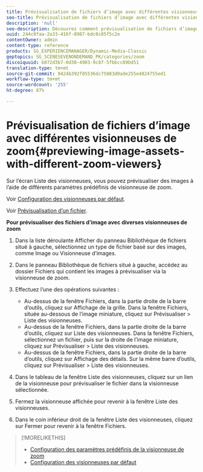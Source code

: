 ```yaml
---
title: Prévisualisation de fichiers d’image avec différentes visionneuses de zoom
seo-title: Prévisualisation de fichiers d’image avec différentes visionneuses de zoom
description: 'null'
seo-description: Découvrez comment prévisualisation de fichiers d’image avec différentes visionneuses de zoom.
uuid: 244c0faa-2a33-416f-8987-bdc0c85f5c2e
contentOwner: admin
content-type: reference
products: SG_EXPERIENCEMANAGER/Dynamic-Media-Classic
geptopics: SG_SCENESEVENONDEMAND_PK/categories/zoom
discoiquuid: b072d3b7-0d30-4903-9c87-5fbbcc89bd51
translation-type: tm+mt
source-git-commit: 9424b392f85536dc75083d0ade255e4824755ed1
workflow-type: tm+mt
source-wordcount: '255'
ht-degree: 87%

---
```



# Prévisualisation de fichiers d’image avec différentes visionneuses de zoom{#previewing-image-assets-with-different-zoom-viewers}

Sur l’écran Liste des visionneuses, vous pouvez prévisualiser des images à l’aide de différents paramètres prédéfinis de visionneuse de zoom.

Voir [Configuration des visionneuses par défaut](application-setup.md#configuring_default_viewers).

Voir [Prévisualisation d’un fichier](previewing-asset.md#previewing_an_asset).

**Pour prévisualiser des fichiers d’image avec diverses visionneuses de zoom**

1. Dans la liste déroulante Afficher du panneau Bibliothèque de fichiers situé à gauche, sélectionnez un type de fichier basé sur des images, comme Image ou Visionneuse d’images.
1. Dans le panneau Bibliothèque de fichiers situé à gauche, accédez au dossier Fichiers qui contient les images à prévisualiser via la visionneuse de zoom.
1. Effectuez l’une des opérations suivantes :

   * Au-dessus de la fenêtre Fichiers, dans la partie droite de la barre d’outils, cliquez sur Affichage de la grille. Dans la fenêtre Fichiers, située au-dessous de l’image miniature, cliquez sur Prévisualiser > Liste des visionneuses.
   * Au-dessus de la fenêtre Fichiers, dans la partie droite de la barre d’outils, cliquez sur Liste des visionneuses. Dans la fenêtre Fichiers, sélectionnez un fichier, puis sur la droite de l’image miniature, cliquez sur Prévisualiser > Liste des visionneuses.
   * Au-dessus de la fenêtre Fichiers, dans la partie droite de la barre d’outils, cliquez sur Affichage des détails. Sur la même barre d’outils, cliquez sur Prévisualiser > Liste des visionneuses.

1. Dans le tableau de la fenêtre Liste des visionneuses, cliquez sur un lien de la visionneuse pour prévisualiser le fichier dans la visionneuse sélectionnée.
1. Fermez la visionneuse affichée pour revenir à la fenêtre Liste des visionneuses.
1. Dans le coin inférieur droit de la fenêtre Liste des visionneuses, cliquez sur Fermer pour revenir à la fenêtre Fichiers.

>[!MORELIKETHIS]
>
>* [Configuration des paramètres prédéfinis de la visionneuse de zoom](setting-zoom-viewer-presets.md#setting_up_zoom_viewer_presets)
>* [Configuration des visionneuses par défaut](application-setup.md#configuring_default_viewers)

